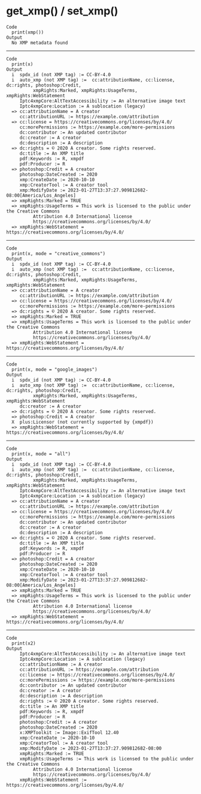 # get_xmp() / set_xmp()

    Code
      print(xmp())
    Output
      No XMP metadata found

---

    Code
      print(x)
    Output
      i  spdx_id (not XMP tag) := CC-BY-4.0
      i  auto_xmp (not XMP tag) :=  cc:attributionName, cc:license, dc:rights, photoshop:Credit,
              xmpRights:Marked, xmpRights:UsageTerms, xmpRights:WebStatement
         Iptc4xmpCore:AltTextAccessibility := An alternative image text
         Iptc4xmpCore:Location := A sublocation (legacy)
      => cc:attributionName = A creator
         cc:attributionURL := https://example.com/attribution
      => cc:license = https://creativecommons.org/licenses/by/4.0/
         cc:morePermissions := https://example.com/more-permissions
         dc:contributor := An updated contributor
         dc:creator := A creator
         dc:description := A description
      => dc:rights = © 2020 A creator. Some rights reserved.
         dc:title := An XMP title
         pdf:Keywords := R, xmpdf
         pdf:Producer := R
      => photoshop:Credit = A creator
         photoshop:DateCreated := 2020
         xmp:CreateDate := 2020-10-10
         xmp:CreatorTool := A creator tool
         xmp:ModifyDate := 2023-01-27T13:37:27.909812682-08:00[America/Los_Angeles]
      => xmpRights:Marked = TRUE
      => xmpRights:UsageTerms = This work is licensed to the public under the Creative Commons
              Attribution 4.0 International license
              https://creativecommons.org/licenses/by/4.0/
      => xmpRights:WebStatement = https://creativecommons.org/licenses/by/4.0/

---

    Code
      print(x, mode = "creative_commons")
    Output
      i  spdx_id (not XMP tag) := CC-BY-4.0
      i  auto_xmp (not XMP tag) :=  cc:attributionName, cc:license, dc:rights, photoshop:Credit,
              xmpRights:Marked, xmpRights:UsageTerms, xmpRights:WebStatement
      => cc:attributionName = A creator
         cc:attributionURL := https://example.com/attribution
      => cc:license = https://creativecommons.org/licenses/by/4.0/
         cc:morePermissions := https://example.com/more-permissions
      => dc:rights = © 2020 A creator. Some rights reserved.
      => xmpRights:Marked = TRUE
      => xmpRights:UsageTerms = This work is licensed to the public under the Creative Commons
              Attribution 4.0 International license
              https://creativecommons.org/licenses/by/4.0/
      => xmpRights:WebStatement = https://creativecommons.org/licenses/by/4.0/

---

    Code
      print(x, mode = "google_images")
    Output
      i  spdx_id (not XMP tag) := CC-BY-4.0
      i  auto_xmp (not XMP tag) :=  cc:attributionName, cc:license, dc:rights, photoshop:Credit,
              xmpRights:Marked, xmpRights:UsageTerms, xmpRights:WebStatement
         dc:creator := A creator
      => dc:rights = © 2020 A creator. Some rights reserved.
      => photoshop:Credit = A creator
      X  plus:Licensor (not currently supported by {xmpdf})
      => xmpRights:WebStatement = https://creativecommons.org/licenses/by/4.0/

---

    Code
      print(x, mode = "all")
    Output
      i  spdx_id (not XMP tag) := CC-BY-4.0
      i  auto_xmp (not XMP tag) :=  cc:attributionName, cc:license, dc:rights, photoshop:Credit,
              xmpRights:Marked, xmpRights:UsageTerms, xmpRights:WebStatement
         Iptc4xmpCore:AltTextAccessibility := An alternative image text
         Iptc4xmpCore:Location := A sublocation (legacy)
      => cc:attributionName = A creator
         cc:attributionURL := https://example.com/attribution
      => cc:license = https://creativecommons.org/licenses/by/4.0/
         cc:morePermissions := https://example.com/more-permissions
         dc:contributor := An updated contributor
         dc:creator := A creator
         dc:description := A description
      => dc:rights = © 2020 A creator. Some rights reserved.
         dc:title := An XMP title
         pdf:Keywords := R, xmpdf
         pdf:Producer := R
      => photoshop:Credit = A creator
         photoshop:DateCreated := 2020
         xmp:CreateDate := 2020-10-10
         xmp:CreatorTool := A creator tool
         xmp:ModifyDate := 2023-01-27T13:37:27.909812682-08:00[America/Los_Angeles]
      => xmpRights:Marked = TRUE
      => xmpRights:UsageTerms = This work is licensed to the public under the Creative Commons
              Attribution 4.0 International license
              https://creativecommons.org/licenses/by/4.0/
      => xmpRights:WebStatement = https://creativecommons.org/licenses/by/4.0/

---

    Code
      print(x2)
    Output
         Iptc4xmpCore:AltTextAccessibility := An alternative image text
         Iptc4xmpCore:Location := A sublocation (legacy)
         cc:attributionName := A creator
         cc:attributionURL := https://example.com/attribution
         cc:license := https://creativecommons.org/licenses/by/4.0/
         cc:morePermissions := https://example.com/more-permissions
         dc:contributor := An updated contributor
         dc:creator := A creator
         dc:description := A description
         dc:rights := © 2020 A creator. Some rights reserved.
         dc:title := An XMP title
         pdf:Keywords := R, xmpdf
         pdf:Producer := R
         photoshop:Credit := A creator
         photoshop:DateCreated := 2020
         x:XMPToolkit := Image::ExifTool 12.40
         xmp:CreateDate := 2020-10-10
         xmp:CreatorTool := A creator tool
         xmp:ModifyDate := 2023-01-27T13:37:27.909812682-08:00
         xmpRights:Marked := TRUE
         xmpRights:UsageTerms := This work is licensed to the public under the Creative Commons
              Attribution 4.0 International license
              https://creativecommons.org/licenses/by/4.0/
         xmpRights:WebStatement := https://creativecommons.org/licenses/by/4.0/

